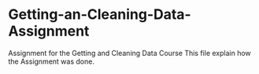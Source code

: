 # Getting-an-Cleaning-Data-Assignment
Assignment for the Getting and Cleaning Data Course
This file explain how the Assignment was done.

